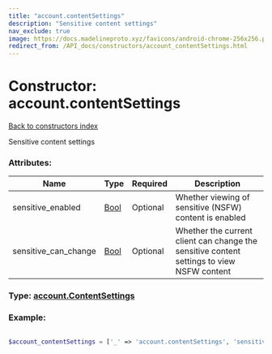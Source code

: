 ```yaml
---
title: "account.contentSettings"
description: "Sensitive content settings"
nav_exclude: true
image: https://docs.madelineproto.xyz/favicons/android-chrome-256x256.png
redirect_from: /API_docs/constructors/account_contentSettings.html
---
```

# Constructor: account.contentSettings  
[Back to constructors index](/API_docs/constructors/index.html)



Sensitive content settings

### Attributes:

| Name     |    Type       | Required | Description |
|----------|---------------|----------|-------------|
|sensitive\_enabled|[Bool](/API_docs/types/Bool.html) | Optional|Whether viewing of sensitive (NSFW) content is enabled|
|sensitive\_can\_change|[Bool](/API_docs/types/Bool.html) | Optional|Whether the current client can change the sensitive content settings to view NSFW content|



### Type: [account.ContentSettings](/API_docs/types/account.ContentSettings.html)


### Example:

```php

$account_contentSettings = ['_' => 'account.contentSettings', 'sensitive_enabled' => Bool, 'sensitive_can_change' => Bool];
```  
